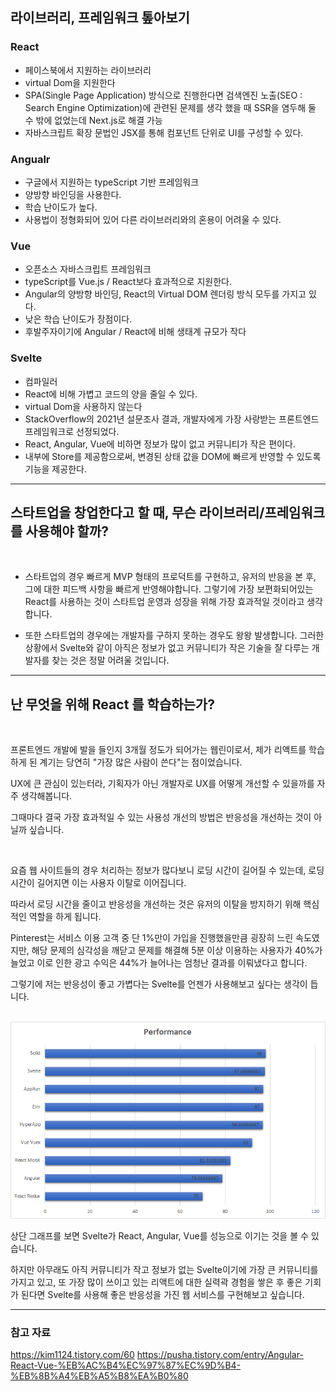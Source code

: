 ## 라이브러리, 프레임워크 톺아보기

### React

- 페이스북에서 지원하는 라이브러리
- virtual Dom을 지원한다
- SPA(Single Page Application) 방식으로 진행한다면 검색엔진 노출(SEO : Search Engine Optimization)에 관련된 문제를 생각 했을 때 SSR을 염두해 둘 수 밖에 없었는데 Next.js로 해결 가능
- 자바스크립트 확장 문법인 JSX를 통해 컴포넌트 단위로 UI를 구성할 수 있다.

### Angualr

- 구글에서 지원하는 typeScript 기반 프레임워크
- 양방향 바인딩을 사용한다.
- 학습 난이도가 높다.
- 사용법이 정형화되어 있어 다른 라이브러리와의 혼용이 어려울 수 있다.

### Vue

- 오픈소스 자바스크립트 프레임워크
- typeScript를 Vue.js / React보다 효과적으로 지원한다.
- Angular의 양방향 바인딩, React의 Virtual DOM 렌더링 방식 모두를 가지고 있다.
- 낮은 학습 난이도가 장점이다.
- 후발주자이기에 Angular / React에 비해 생태계 규모가 작다

### Svelte

- 컴파일러
- React에 비해 가볍고 코드의 양을 줄일 수 있다.
- virtual Dom을 사용하지 않는다
- StackOverflow의 2021년 설문조사 결과, 개발자에게 가장 사랑받는 프론트엔드 프레임워크로 선정되었다.
- React, Angular, Vue에 비하면 정보가 많이 없고 커뮤니티가 작은 편이다.
- 내부에 Store를 제공함으로써, 변경된 상태 값을 DOM에 빠르게 반영할 수 있도록 기능을 제공한다.

---

## 스타트업을 창업한다고 할 때, 무슨 라이브러리/프레임워크를 사용해야 할까?

<br>

- 스타트업의 경우 빠르게 MVP 형태의 프로덕트를 구현하고, 유저의 반응을 본 후, 그에 대한 피드백 사항을 빠르게 반영해야합니다.
  그렇기에 가장 보편화되어있는 React를 사용하는 것이 스타트업 운영과 성장을 위해 가장 효과적일 것이라고 생각합니다.

- 또한 스타트업의 경우에는 개발자를 구하지 못하는 경우도 왕왕 발생합니다. 그러한 상황에서 Svelte와 같이 아직은 정보가 없고 커뮤니티가 작은 기술을 잘 다루는 개발자를 찾는 것은 정말 어려울 것입니다.

---

## 난 무엇을 위해 React 를 학습하는가?

<br>

프론트엔드 개발에 발을 들인지 3개월 정도가 되어가는 웹린이로서, 제가 리액트를 학습하게 된 계기는 당연히 "가장 많은 사람이 쓴다"는 점이었습니다.

UX에 큰 관심이 있는터라, 기획자가 아닌 개발자로 UX를 어떻게 개선할 수 있을까를 자주 생각해봅니다.

그때마다 결국 가장 효과적일 수 있는 사용성 개선의 방법은 반응성을 개선하는 것이 아닐까 싶습니다.

<br>

요즘 웹 사이트들의 경우 처리하는 정보가 많다보니 로딩 시간이 길어질 수 있는데, 로딩 시간이 길어지면 이는 사용자 이탈로 이어집니다.

따라서 로딩 시간을 줄이고 반응성을 개선하는 것은 유저의 이탈을 방지하기 위해 핵심적인 역할을 하게 됩니다.

Pinterest는 서비스 이용 고객 중 단 1%만이 가입을 진행했을만큼 굉장히 느린 속도였지만, 해당 문제의 심각성을 깨닫고 문제를 해결해 5분 이상 이용하는 사용자가 40%가 늘었고 이로 인한 광고 수익은 44%가 늘어나는 엄청난 결과를 이뤄냈다고 합니다.

그렇기에 저는 반응성이 좋고 가볍다는 Svelte를 언젠가 사용해보고 싶다는 생각이 듭니다.

<br>

<img src="./img/svelteSpeed.png">

상단 그래프를 보면 Svelte가 React, Angular, Vue를 성능으로 이기는 것을 볼 수 있습니다.

하지만 아무래도 아직 커뮤니티가 작고 정보가 없는 Svelte이기에 가장 큰 커뮤니티를 가지고 있고, 또 가장 많이 쓰이고 있는 리액트에 대한 실력곽 경험을 쌓은 후 좋은 기회가 된다면 Svelte를 사용해 좋은 반응성을 가진 웹 서비스를 구현해보고 싶습니다.

---

### 참고 자료

https://kim1124.tistory.com/60
https://pusha.tistory.com/entry/Angular-React-Vue-%EB%AC%B4%EC%97%87%EC%9D%B4-%EB%8B%A4%EB%A5%B8%EA%B0%80
